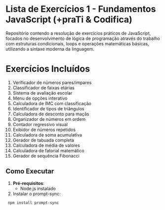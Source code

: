 # Lista de Exercícios 1 - Fundamentos JavaScript (+praTi & Codifica)

Repositório contendo a resolução de exercícios práticos de JavaScript, focados no desenvolvimento de lógica de programação através do trabalho com estruturas condicionais, loops e operações matemáticas básicas, utilizando a sintaxe moderna da linguagem.

# Exercícios Incluídos
1. Verificador de números pares/ímpares  
2. Classificador de faixas etárias  
3. Sistema de avaliação escolar  
4. Menu de opções interativo  
5. Calculadora de IMC com classificação  
6. Identificador de tipos de triângulos  
7. Calculadora de desconto para maçãs  
8. Organizador de números em ordem  
9. Contador regressivo visual  
10. Exibidor de números repetidos  
11. Calculadora de soma acumulativa  
12. Gerador de tabuada completa  
13. Calculadora de média de valores  
14. Calculadora de fatorial matemático  
15. Gerador de sequência Fibonacci  

## Como Executar
1. **Pré-requisitos**:
   - Node.js instalado
2.  Instalar o prompt-sync:
  ```bash
   npm install prompt-sync
